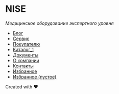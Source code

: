 # NISE
_Медицинское оборудование экспертного уровня_

- [Блог](https://iserejatoje.github.io/nice/news.html)
- [Сервис](https://iserejatoje.github.io/nice/service.html)
- [Покупателю](https://iserejatoje.github.io/nice/customers.html)
- [Каталог_1](https://iserejatoje.github.io/nice/catalog_1.html)
- [Документы](https://iserejatoje.github.io/nice/documents.html)
- [О компании](https://iserejatoje.github.io/nice/about.html)
- [Контакты](https://iserejatoje.github.io/nice/contacts.html)
- [Избранное](https://iserejatoje.github.io/nice/favorite-1.html)
- [Избранное (пустое)](https://iserejatoje.github.io/nice/favorite-0.html)

Created with ❤